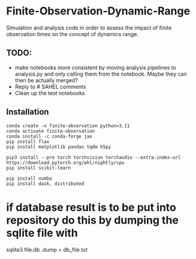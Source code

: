 # Finite-Observation-Dynamic-Range

Simulation and analysis code in order to assess the impact of finite observation times on the concept of dynamics range.

## TODO:
* make notebooks more consistent by moving analysis pipelines to analysis.py and only calling them from the notebook. Maybe they can then be actually merged?
* Reply to # SAHEL comments
* Clean up the test notebooks

## Installation
```
conda create -n finite-observation python=3.11
conda activate finite-observation
conda install -c conda-forge jax
pip install flax
pip install matplotlib pandas tqdm h5py
```

```
pip3 install --pre torch torchvision torchaudio --extra-index-url https://download.pytorch.org/whl/nightly/cpu
pip install scikit-learn
```

```
pip install numba
pip install dask, distributed
```

# if database result is to be put into repository do this by dumping the sqlite file with
sqlite3 file.db .dump > db_file.txt
